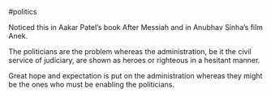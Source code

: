 #politics 

Noticed this in Aakar Patel’s book After Messiah and in Anubhav Sinha’s film Anek. 

The politicians are the problem whereas the administration, be it the civil service of judiciary, are shown as heroes or righteous in a hesitant manner. 

Great hope and expectation is put on the administration whereas they might be the ones who must be enabling the politicians. 